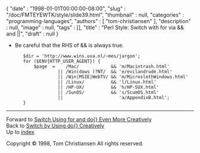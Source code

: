 {
   "date" : "1998-01-01T00:00:00-08:00",
   "slug" : "/doc/FMTEYEWTK/style/slide39.html",
   "thumbnail" : null,
   "categories" : "programming-languages",
   "authors" : [
      "tom-christiansen"
   ],
   "description" : null,
   "image" : null,
   "tags" : [],
   "title" : "Perl Style: Switch with for via && and ||",
   "draft" : null
}


-   Be careful that the RHS of && is always true.

           $dir = 'http://www.wins.uva.nl/~mes/jargon';
           for ($ENV{HTTP_USER_AGENT}) {
               $page  =    /Mac/            && 'm/Macintrash.html'
                        || /Win(dows )?NT/  && 'e/evilandrude.html'
                        || /Win|MSIE|WebTV/ && 'm/MicroslothWindows.html'
                        || /Linux/          && 'l/Linux.html'
                        || /HP-UX/          && 'h/HP-SUX.html'
                        || /SunOS/          && 's/ScumOS.html'
                        ||                     'a/AppendixB.html';
           }

------------------------------------------------------------------------

Forward to [Switch Using for and do{} Even More Creatively](/doc/FMTEYEWTK/style/slide40.html)
\
Back to [Switch by Using do{} Creatively](/doc/FMTEYEWTK/style/slide38.html)
\
Up to [index](/doc/FMTEYEWTK/style/slide-index.html)

Copyright © 1998, Tom Christiansen
All rights reserved.
